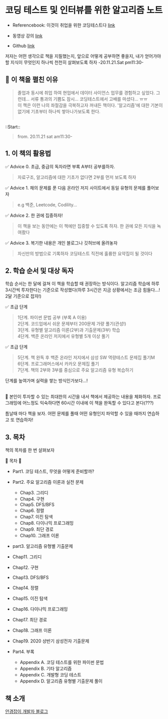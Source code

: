 # 코딩 테스트 및 인터뷰를 위한 알고리즘 노트
* Referencebook: 이것이 취업을 위한 코딩테스트다  [link](http://www.yes24.com/Product/Goods/91433923)

* 동영상 강의 [link](https://www.youtube.com/watch?v=m-9pAwq1o3w)
* Github [link](https://github.com/ndb796)

저자는 어떤 생각으로 책을 지필했는지, 앞으로 어떻게 공부하면 좋을지, 내가 얻어가야할 지식이 무엇인지 하나씩 천천히 살펴보도록 하자 -20.11.21.Sat pm11:30-

## 📔 이 책을 펼친 이유

> 졸업과 동시에 취업 하여 현업에서 데이터 사이언스 업무를 경험하고 싶었다. 그런데... 서류 통과의 기쁨도 잠시... 코딩테스트에서 고배를 마셨다... ㅠㅠ<br>
> 이 책은 이런 나의 좌절감을 극복하고자 꺼내든 책이다. '알고리즘'에 대한 기본이 없기에 기초부터 하나씩 쌓아나가보도록 한다. <br><br>

::Start::
> from. 20.11.21 sat am11:30-

## 1. 이 책의 활용법

✅ Advice 0. 초급, 중급의 독자라면 부록 A부터 공부를하자.
> 자료구조, 알고리즘에 대한 기초가 없다면 2부를 먼저 보도록 하자

✅ Advice 1. 채의 문제를 푼 다음 온라인 저지 사이트에서 동일 유형의 문제를 풀어보자
> e.g 백준, Leetcode, Codility...

✅ Advice 2. 한 권에 집중하자!
> 이 책을 보는 동안에는 이 책에만 집중할 수 있도록 하자. 한 권에 모든 지식을 녹여좠다

✅ Advice 3. 복기한 내용은 개인 블로그나 깃허브에 올려놓자
> 자신만의 방법으로 기록하자
> 코딩테스트 직전에 훌륭한 요약집이 될 것이다

## 2. 학습 순서 및 대상 독자

학습 순서는 한 달에 걸쳐 이 책을 학습할 때 권장하는 방식이다. 알고리즘 학습에 하루 3시간씩 투자한다는 기준으로 작성했다(하루 3시간은 지금 상황에서는 조금 힘들다...! 2달 기준으로 잡자!)

✅ 초급 단계

> 1단계. 파이썬 문법 공부 (부록 A 이용)<br>
> 2단계. 코드업에서 쉬운 문제부터 200문제 가량 풀기(관성!)<br>
> 3단계. 유형별 알고리즘 이론(2부)과 기출문제(3부) 학습<br>
> 4단계. 백준 온라인 저지에서 유형별 5개 이상 풀기

✅ 초급 단계
> 5단계. 책 완독 후 백준 온라인 저지에서 삼성 SW 역량테스트 문제집 풀기M<br>
> 6단계. 프로그래머스에서 카카오 문제집 풀기<br>
> 7단계. 책의 2부와 3부를 중심으로 주요 알고리즘 유형 복습하기


단계를 높여가며 실력을 쌓는 방식인가보다...!
<br>
<br>

📌 본인이 투자할 수 있는 최대한의 시간을 내서 책에서 제공하는 내용을 체화하자. 프로그래밍에 어느정도 익숙하다면 60시간 이내에 이 책을 완독할 수 있다고 본다(???)<br>

틈날때 마다 책을 보자. 어떤 문제를 풀때 어떤 유형인지 파악할 수 있을 때까지 연습하고 또 연습하자!

##  3. 목차

책의 목차를 한 번 살펴보자


🔰 목차 🔰
* Part1. 코딩 테스트, 무엇을 어떻게 준비할까?<br>

* Part2. 주요 알고리즘 이론과 실전 문제<br>
    * Chap3. 그리디<br>
    * Chap4. 구현<br> 
    * Chap5. DFS/BFS<br>
    * Chap6. 정렬<br>
    * Chap7. 이진 탐색<br>
    * Chap8. 다이나믹 프로그래밍<br>
    * Chap9. 최단 경로<br>
    * Chap10. 그래프 이론<br>

* part3. 알고리즘 유형별 기출문제
 * Chap11. 그리디<br>
 * Chap12. 구현<br> 
 * Chap13. DFS/BFS<br>
 * Chap14. 정렬<br>
 * Chap15. 이진 탐색<br>
 * Chap16. 다이나믹 프로그래밍<br>
 * Chap17. 최단 경로<br>
 * Chap18. 그래프 이론<br>
 * Chap19. 2020 상반기 삼성전자 기출문제

*  Part4. 부록
    *  Appendix A. 코딩 테스트를 위한 파이썬 문법<br>
    * Appendix B. 기타 알고리즘<br>
    * Appendix C. 개발형 코딩 테스트<br>
    * Appendix D. 알고리즘 유형별 기출문제 풀이

## 책 소개
[안경잡이 개발자 블로그](https://blog.naver.com/ndb796)
